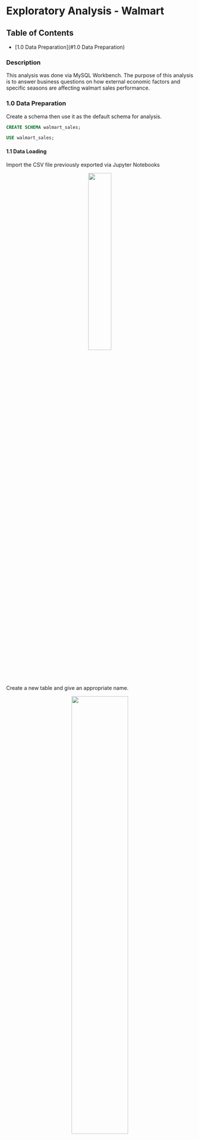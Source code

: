 # Exploratory Analysis - Walmart

## Table of Contents
- [1.0 Data Preparation](#1.0 Data Preparation)

### Description
This analysis was done via MySQL Workbench. The purpose of this analysis is to answer business questions on how external economic factors and specific seasons are affecting walmart sales performance.

### 1.0 Data Preparation
Create a schema then use it as the default schema for analysis.

```sql
CREATE SCHEMA walmart_sales;
```
```sql
USE walmart_sales;
```

#### 1.1 Data Loading
Import the CSV file previously exported via Jupyter Notebooks
<p align="center" width="100%">
  <img width="35%" src="https://github.com/user-attachments/assets/c1862464-09f1-4910-9c48-88efac75c94a"> 
</p>

Create a new table and give an appropriate name. 
<p align="center" width="100%">
  <img width="55%" src="https://github.com/user-attachments/assets/bf65bf6a-e298-46b8-bcb7-914d07bc12f9"> 
</p>

Ensure the field types are correct for each column
<p align="center" width="100%">
  <img width="55%" src="https://github.com/user-attachments/assets/ca687b70-5bf5-4fec-8fbf-301ffe40d408"> 
</p>

Corrected the Date column replacing the field type from text to datetime. Then ensured the correct data format.

<p align="center" width="100%">
  <img width="55%" src="https://github.com/user-attachments/assets/a37b1f5e-f4f0-4206-9964-3f0d235954c5"> 
</p>

Finally, execute the Data Import task and ensure the correct number of rows from the cleaned dataset have been imported. There are 6435 rows.

***

### 1.2 Staging Table Creation
Objectives:
1. Create a staging table - We duplicate the original table to make experimental changes to keep the original table intact incase anything goes wrong.
2. Convert Date column data type from datetime to date - We want to get rid of the time format from 'YYYY-MM-DD HH:MM:SS' to 'YYYY-MM-DD'

#### 1.2.1 Create Staging Table
The 'Date' column data type is converted from datetime to date.

```sql
CREATE TABLE `walmart_staging` (
  `Store` int DEFAULT NULL,
  `Date` date DEFAULT NULL,
  `Weekly_Sales` double DEFAULT NULL,
  `Holiday_Flag` int DEFAULT NULL,
  `Temperature` double DEFAULT NULL,
  `Fuel_Price` double DEFAULT NULL,
  `CPI` double DEFAULT NULL,
  `Unemployment` double DEFAULT NULL,
  `day` int DEFAULT NULL,
  `month` int DEFAULT NULL,
  `year` int DEFAULT NULL
) ENGINE=InnoDB DEFAULT CHARSET=utf8mb4 COLLATE=utf8mb4_0900_ai_ci;
```

#### 1.2.2 Insert Values from Source Table
```sql
INSERT INTO walmart_staging SELECT * FROM walmart;
```

#### 1.2.3 Preliminary Checks
Ensure the staging table 'walmart_staging' is populated, aligned with the source table and have the correct data types.
```sql
SELECT * FROM walmart_staging;
```

Ensure the format for Date is converted from from 'YYYY-MM-DD HH:MM:SS' to 'YYYY-MM-DD'.
```sql
SELECT Date FROM walmart_staging;
```

***

### 2.0 Exploratory Analysis

1. What is the total sales across all stores for each month?

```sql
SELECT
  Month,
  ROUND(SUM(Weekly_Sales), 2) AS Total_Sales
FROM walmart_staging
GROUP BY Month
ORDER BY Total_Sales DESC;
```
Output:
- The highest total sales across all walmart stores was in the July with a total sales amount of $650 million
- The lowest total sales was in January with an amount of $332.5 million

<kbd><img width="100%" alt="image" src="https://github.com/user-attachments/assets/2e634a2c-3b55-42ed-8da5-3f349008580a"></kbd>


2. How does the average weekly sales change over the years?

```sql
SELECT
	Year,
    ROUND(AVG(weekly_sales), 2) AS avg_weekly_sales
FROM walmart_staging
GROUP BY Year
ORDER BY Year; 
```
Output:
- The output shows an average of $1.05 million in 2010, $1.04 million in 2011 and $1.03 million in 2012
- This show the average weekly sales has been decreasing by approximately 5% each year
  
<kbd><img width="100%" alt="image" src="https://github.com/user-attachments/assets/26ae1ae2-ebe4-4182-b539-3da9fdc29f59"></kbd>


3. Which is the worst performing store during holiday weeks?

```sql
SELECT 
    Store,
	Date,
    ROUND(MIN(Weekly_sales), 2) AS weekly_sales,
    Holiday_Flag
FROM walmart_staging
WHERE Holiday_Flag = 1
GROUP BY Holiday_Flag, Store, Date
ORDER BY weekly_sales
LIMIT 1;
```
Output:
Store ID 33 has the lowest weekly sales amount of $215,359.21 in December, 2011.

<kbd><img width="100%" alt="image" src="https://github.com/user-attachments/assets/772eebfb-dc29-48b2-a995-798f3d8abfe7"></kbd>

4. Which is the best performing store during holiday weeks?

```sql
SELECT 
    Store,
	Date,
    ROUND(MAX(Weekly_sales), 2) AS weekly_sales,
    Holiday_Flag
FROM walmart_staging
WHERE Holiday_Flag = 1
GROUP BY Holiday_Flag, Store, Date
ORDER BY weekly_sales DESC
LIMIT 1;
```
Output:
Store ID 4 has the highest weekly sales amount of $3 million in December, 2011.

<kbd><img width="100%" alt="image" src="https://github.com/user-attachments/assets/ba9d351b-70b2-4ad9-b1dd-7948902521e6"></kbd>

5. Which store yielded the highest average weekly sales?

```sql
SELECT
  Store,
  ROUND(AVG(Weekly_Sales), 2) AS Avg_Weekly_Sales
FROM walmart_staging
GROUP BY Store
ORDER BY Avg_Weekly_Sales DESC
LIMIT 1;
```

Output:
Store ID 20 has the highest average weekly sales of $2.1 million

<kbd><img width="100%" alt="image" src="https://github.com/user-attachments/assets/8bb4a2f3-e92c-4f48-9b7c-1c6e12e70adf"></kbd>

6. Which store yielded the highest total sales?

```sql
SELECT
	Store,
    ROUND(SUM(Weekly_sales), 2) AS total_sales
FROM walmart_staging
GROUP BY Store
ORDER BY total_sales DESC
LIMIT 1;
```

Output:
Store ID 20 has the highest toal sales of $3.01 million

<kbd><img width="100%" alt="image" src="https://github.com/user-attachments/assets/6a5322ff-f3bb-4c09-a1c2-ed1a9304610a"></kbd>

7. Which weeks have the highest sales for each store?

```sql
WITH ranked_sales AS(SELECT 
	Store,
    Date,
    Weekly_sales,
    RANK() OVER(PARTITION BY Store ORDER BY Weekly_sales DESC) AS sales_rank
FROM walmart_staging)
```

Output:
- Most stores had their highest respective weekly sales in 24 December, 2010, or during Christmas Eve.
- The highest recorded sales was by store ID 14 with sales amount of $3,818,686.45

<kbd><img width="100%" alt="image" src="https://github.com/user-attachments/assets/f63c5307-4b9e-401d-a5be-9caf4ee2692a"></kbd>

8. What is the average weekly sales at different fuel price brackets?

```sql
SELECT
    CASE
		WHEN Fuel_Price < 2.5 THEN '< 2.5'
        WHEN Fuel_Price BETWEEN 2.5 AND 2.75 THEN '2.5 - 2.75'
		WHEN Fuel_Price BETWEEN 2.75 AND 3.0 THEN '2.75 - 3.0'
		WHEN Fuel_Price BETWEEN 3.0 AND 3.25 THEN '3.0 - 3.25'
		WHEN Fuel_Price BETWEEN 3.25 AND 3.5 THEN '3.25 - 3.5'
        ELSE '> 3.5'
	END AS fuel_bracket,
    ROUND(AVG(Weekly_sales), 2) AS avg_weekly_sales
FROM walmart_staging 
GROUP BY fuel_bracket;
```

Output:
- The highest average weekly sales is $1.09 million, between the fuel price bracket of 3.0 and 3.25.
- The lowest average weekly sales is $470.2 thousand, below the fuel price bracket of 2.5.
- The average weekly sales averages around $1 million when the price of fuel is > 2.5.
- The average weekly sales is at its lowest when the price of fuel is < 2.5.
- An increase in the price of fuel forces walmart to increase its product price to keep up with costs of raw materials, hence, the increase in average weekly sales.

Output:

<kbd><img width="100%" alt="image" src="https://github.com/user-attachments/assets/a23369d5-ec58-4cdb-a02a-18733cf4a6f0"></kbd>

9. How does unemployment rate affect weekly sales?

```sql
SELECT
	CASE 
		WHEN Unemployment < 3.0 THEN '< 3.0'
        WHEN Unemployment BETWEEN 3.0 AND 3.99 THEN '3.0 - 3.99'
        WHEN Unemployment BETWEEN 4.0 AND 4.99 THEN '4.0 - 4.99'
        WHEN Unemployment BETWEEN 5.0 AND 5.99 THEN '5.0 - 5.99'
        WHEN Unemployment BETWEEN 6.0 AND 6.99 THEN '6.0 - 6.99'
        WHEN Unemployment BETWEEN 7.0 AND 7.99 THEN '7.0 - 7.99'
        WHEN Unemployment BETWEEN 8.0 AND 8.99 THEN '8.0 - 8.99'
        ELSE '> 9.0'
	END AS unemployment_bracket,
    ROUND(AVG(Weekly_sales), 2) AS avg_weekly_sales
FROM walmart_staging
GROUP BY unemployment_bracket
ORDER BY avg_weekly_sales DESC;
```

Output:
- The average weekly sales is at its highest of $2.14 million in the unemployment bracket between 3.0 and 3.99
- The average weekly sales is at its lowest of $863.3 thousand in the unemployment bracket > 9.0
- Average weekly sales is around $1 million when the unemployment bracket is > 4.0
- Stores are at their highest average weekly sales when unemployment is < 4.0

<kbd><img width="100%" alt="image" src="https://github.com/user-attachments/assets/f1f2bfff-856f-4f18-8738-114048112cb2"></kbd>

10. What is the average weekly sales at different CPI brackets?

```sql
SELECT 
	FLOOR(CPI/ 10) * 10 AS CPI_bracket,
    ROUND(AVG(Weekly_sales), 2) AS avg_weekly_sales
FROM walmart_staging
GROUP BY cpi_bracket
ORDER BY avg_weekly_sales DESC;
```

Output:
- Average weekly sales are around $1 million. The highest average weekly sales of $1.23 million belongs to the 180 CPI bracket.
- The lowest average weekly sales of $948.8 thousand is within the 190 CPI bracket.

<kbd><img width="100%" alt="image" src="https://github.com/user-attachments/assets/66c83fed-6a60-4ec0-9c8e-eb991ba65299"></kbd>


